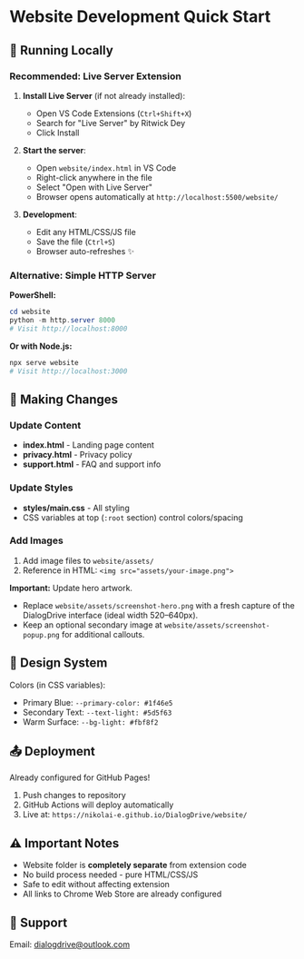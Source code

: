 # Website Development Quick Start

## 🚀 Running Locally

### Recommended: Live Server Extension

1. **Install Live Server** (if not already installed):
   - Open VS Code Extensions (`Ctrl+Shift+X`)
   - Search for "Live Server" by Ritwick Dey
   - Click Install

2. **Start the server**:
   - Open `website/index.html` in VS Code
   - Right-click anywhere in the file
   - Select "Open with Live Server"
   - Browser opens automatically at `http://localhost:5500/website/`

3. **Development**:
   - Edit any HTML/CSS/JS file
   - Save the file (`Ctrl+S`)
   - Browser auto-refreshes ✨

### Alternative: Simple HTTP Server

**PowerShell:**
```powershell
cd website
python -m http.server 8000
# Visit http://localhost:8000
```

**Or with Node.js:**
```powershell
npx serve website
# Visit http://localhost:3000
```

## 📝 Making Changes

### Update Content
- **index.html** - Landing page content
- **privacy.html** - Privacy policy
- **support.html** - FAQ and support info

### Update Styles
- **styles/main.css** - All styling
- CSS variables at top (`:root` section) control colors/spacing

### Add Images
1. Add image files to `website/assets/`
2. Reference in HTML: `<img src="assets/your-image.png">`

**Important:** Update hero artwork.
- Replace `website/assets/screenshot-hero.png` with a fresh capture of the DialogDrive interface (ideal width 520–640px).
- Keep an optional secondary image at `website/assets/screenshot-popup.png` for additional callouts.

## 🎨 Design System

Colors (in CSS variables):
- Primary Blue: `--primary-color: #1f46e5`
- Secondary Text: `--text-light: #5d5f63`
- Warm Surface: `--bg-light: #fbf8f2`

## 📤 Deployment

Already configured for GitHub Pages!

1. Push changes to repository
2. GitHub Actions will deploy automatically
3. Live at: `https://nikolai-e.github.io/DialogDrive/website/`

## ⚠️ Important Notes

- Website folder is **completely separate** from extension code
- No build process needed - pure HTML/CSS/JS
- Safe to edit without affecting extension
- All links to Chrome Web Store are already configured

## 📧 Support

Email: dialogdrive@outlook.com
